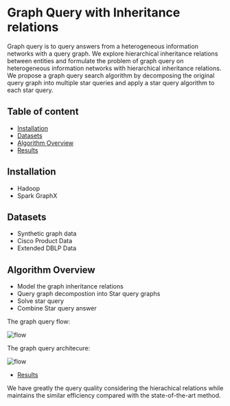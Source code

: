 ﻿# Graph Query with Inheritance relations

Graph query is to query answers from a heterogeneous information networks with a query graph. We explore hierarchical inheritance
relations between entities and formulate the problem of graph query on heterogeneous information networks with hierarchical inheritance relations. We propose a graph query search algorithm by decomposing the original query graph into multiple star queries and apply a star query algorithm to each star query.

## Table of content

- [Installation](#installation)
- [Datasets](#datasets)
- [Algorithm Overview](#algorithm-overview)
- [Results](#results)

## Installation

- Hadoop
- Spark GraphX


## Datasets

- Synthetic graph data
- Cisco Product Data
- Extended DBLP Data

## Algorithm Overview

- Model the graph inheritance relations
- Query graph decompostion into Star query graphs
- Solve star query 
- Combine Star query answer 


The graph query flow:

![flow](https://github.com/windhaunting/graphQueryHierarchical/blob/master/hierQuery1.png)

The graph query architecure:

![flow](https://github.com/windhaunting/graphQueryHierarchical/blob/master/distributed_graph_query_architecture.png)


- [Results](#results)

We have greatly the query quality considering the hierachical relations while maintains the similar efficiency compared with the state-of-the-art method.



